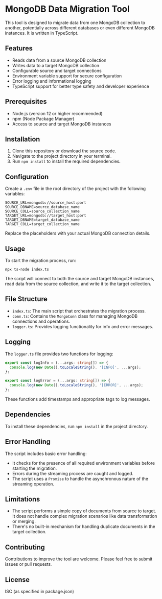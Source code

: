 # MongoDB Data Migration Tool

This tool is designed to migrate data from one MongoDB collection to another, potentially across different databases or even different MongoDB instances. It is written in TypeScript.

## Features

- Reads data from a source MongoDB collection
- Writes data to a target MongoDB collection
- Configurable source and target connections
- Environment variable support for secure configuration
- Error logging and informational logging
- TypeScript support for better type safety and developer experience

## Prerequisites

- Node.js (version 12 or higher recommended)
- npm (Node Package Manager)
- Access to source and target MongoDB instances

## Installation

1. Clone this repository or download the source code.
2. Navigate to the project directory in your terminal.
3. Run `npm install` to install the required dependencies.

## Configuration

Create a `.env` file in the root directory of the project with the following variables:

```
SOURCE_URL=mongodb://source_host:port
SOURCE_DBNAME=source_database_name
SOURCE_COLL=source_collection_name
TARGET_URL=mongodb://target_host:port
TARGET_DBNAME=target_database_name
TARGET_COLL=target_collection_name
```

Replace the placeholders with your actual MongoDB connection details.

## Usage

To start the migration process, run:

```
npx ts-node index.ts
```

The script will connect to both the source and target MongoDB instances, read data from the source collection, and write it to the target collection.

## File Structure

- `index.ts`: The main script that orchestrates the migration process.
- `conn.ts`: Contains the `MongoConn` class for managing MongoDB connections and operations.
- `logger.ts`: Provides logging functionality for info and error messages.

## Logging

The `logger.ts` file provides two functions for logging:

```typescript
export const logInfo = (...args: string[]) => {
  console.log(new Date().toLocaleString(), '[INFO]', ...args);
};

export const logError = (...args: string[]) => {
  console.log(new Date().toLocaleString(), '[ERROR]', ...args);
};
```

These functions add timestamps and appropriate tags to log messages.

## Dependencies

To install these dependencies, run `npm install` in the project directory.

## Error Handling

The script includes basic error handling:
- It checks for the presence of all required environment variables before starting the migration.
- Errors during the streaming process are caught and logged.
- The script uses a `Promise` to handle the asynchronous nature of the streaming operation.

## Limitations

- The script performs a simple copy of documents from source to target. It does not handle complex migration scenarios like data transformation or merging.
- There's no built-in mechanism for handling duplicate documents in the target collection.

## Contributing

Contributions to improve the tool are welcome. Please feel free to submit issues or pull requests.

## License

ISC (as specified in package.json)

